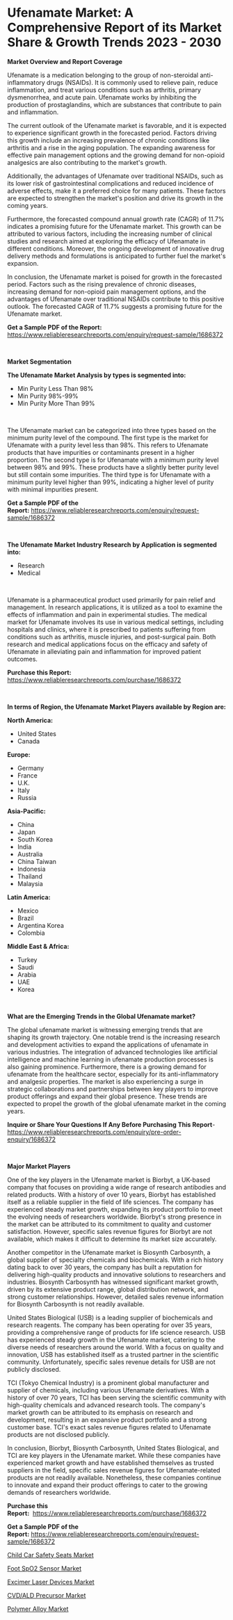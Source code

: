 <p><h1>Ufenamate Market: A Comprehensive Report of its Market Share & Growth Trends 2023 - 2030</h1></p><p><strong>Market Overview and Report Coverage</strong></p>
<p><p>Ufenamate is a medication belonging to the group of non-steroidal anti-inflammatory drugs (NSAIDs). It is commonly used to relieve pain, reduce inflammation, and treat various conditions such as arthritis, primary dysmenorrhea, and acute pain. Ufenamate works by inhibiting the production of prostaglandins, which are substances that contribute to pain and inflammation.</p><p>The current outlook of the Ufenamate market is favorable, and it is expected to experience significant growth in the forecasted period. Factors driving this growth include an increasing prevalence of chronic conditions like arthritis and a rise in the aging population. The expanding awareness for effective pain management options and the growing demand for non-opioid analgesics are also contributing to the market's growth.</p><p>Additionally, the advantages of Ufenamate over traditional NSAIDs, such as its lower risk of gastrointestinal complications and reduced incidence of adverse effects, make it a preferred choice for many patients. These factors are expected to strengthen the market's position and drive its growth in the coming years.</p><p>Furthermore, the forecasted compound annual growth rate (CAGR) of 11.7% indicates a promising future for the Ufenamate market. This growth can be attributed to various factors, including the increasing number of clinical studies and research aimed at exploring the efficacy of Ufenamate in different conditions. Moreover, the ongoing development of innovative drug delivery methods and formulations is anticipated to further fuel the market's expansion.</p><p>In conclusion, the Ufenamate market is poised for growth in the forecasted period. Factors such as the rising prevalence of chronic diseases, increasing demand for non-opioid pain management options, and the advantages of Ufenamate over traditional NSAIDs contribute to this positive outlook. The forecasted CAGR of 11.7% suggests a promising future for the Ufenamate market.</p></p>
<p><strong>Get a Sample PDF of the Report:</strong> <a href="https://www.reliableresearchreports.com/enquiry/request-sample/1686372">https://www.reliableresearchreports.com/enquiry/request-sample/1686372</a></p>
<p>&nbsp;</p>
<p><strong>Market Segmentation</strong></p>
<p><strong>The Ufenamate Market Analysis by types is segmented into:</strong></p>
<p><ul><li>Min Purity Less Than 98%</li><li>Min Purity 98%-99%</li><li>Min Purity More Than 99%</li></ul></p>
<p>&nbsp;</p>
<p><p>The Ufenamate market can be categorized into three types based on the minimum purity level of the compound. The first type is the market for Ufenamate with a purity level less than 98%. This refers to Ufenamate products that have impurities or contaminants present in a higher proportion. The second type is for Ufenamate with a minimum purity level between 98% and 99%. These products have a slightly better purity level but still contain some impurities. The third type is for Ufenamate with a minimum purity level higher than 99%, indicating a higher level of purity with minimal impurities present.</p></p>
<p><strong>Get a Sample PDF of the Report:</strong>&nbsp;<a href="https://www.reliableresearchreports.com/enquiry/request-sample/1686372">https://www.reliableresearchreports.com/enquiry/request-sample/1686372</a></p>
<p>&nbsp;</p>
<p><strong>The Ufenamate Market Industry Research by Application is segmented into:</strong></p>
<p><ul><li>Research</li><li>Medical</li></ul></p>
<p>&nbsp;</p>
<p><p>Ufenamate is a pharmaceutical product used primarily for pain relief and management. In research applications, it is utilized as a tool to examine the effects of inflammation and pain in experimental studies. The medical market for Ufenamate involves its use in various medical settings, including hospitals and clinics, where it is prescribed to patients suffering from conditions such as arthritis, muscle injuries, and post-surgical pain. Both research and medical applications focus on the efficacy and safety of Ufenamate in alleviating pain and inflammation for improved patient outcomes.</p></p>
<p><strong>Purchase this Report:</strong>&nbsp; <a href="https://www.reliableresearchreports.com/purchase/1686372">https://www.reliableresearchreports.com/purchase/1686372</a></p>
<p>&nbsp;</p>
<p><strong>In terms of Region, the Ufenamate Market Players available by Region are:</strong></p>
<p>
    <p> <strong> North America: </strong>
        <ul>
            <li>United States</li>
            <li>Canada</li>
        </ul>
        </p> 
    <p> <strong> Europe: </strong>
        <ul>
            <li>Germany</li>
            <li>France</li>
            <li>U.K.</li>
            <li>Italy</li>
            <li>Russia</li>
        </ul>
        </p> 
    <p> <strong> Asia-Pacific: </strong>
        <ul>
            <li>China</li>
            <li>Japan</li>
            <li>South Korea</li>
            <li>India</li>
            <li>Australia</li>
            <li>China Taiwan</li>
            <li>Indonesia</li>
            <li>Thailand</li>
            <li>Malaysia</li>
        </ul>
        </p> 
    <p> <strong> Latin America: </strong>
        <ul>
            <li>Mexico</li>
            <li>Brazil</li>
            <li>Argentina Korea</li>
            <li>Colombia</li>
        </ul>
        </p> 
    <p> <strong> Middle East & Africa: </strong>
        <ul>
            <li>Turkey</li>
            <li>Saudi</li>
            <li>Arabia</li>
            <li>UAE</li>
            <li>Korea</li>
        </ul>
    </p>
    </p>
<p>&nbsp;</p>
<p><strong>What are the Emerging Trends in the Global Ufenamate market?</strong></p>
<p><p>The global ufenamate market is witnessing emerging trends that are shaping its growth trajectory. One notable trend is the increasing research and development activities to expand the applications of ufenamate in various industries. The integration of advanced technologies like artificial intelligence and machine learning in ufenamate production processes is also gaining prominence. Furthermore, there is a growing demand for ufenamate from the healthcare sector, especially for its anti-inflammatory and analgesic properties. The market is also experiencing a surge in strategic collaborations and partnerships between key players to improve product offerings and expand their global presence. These trends are expected to propel the growth of the global ufenamate market in the coming years.</p></p>
<p><strong>Inquire or Share Your Questions If Any Before Purchasing This Report</strong>- <a href="https://www.reliableresearchreports.com/enquiry/pre-order-enquiry/1686372">https://www.reliableresearchreports.com/enquiry/pre-order-enquiry/1686372</a></p>
<p>&nbsp;</p>
<p><strong>Major Market Players</strong></p>
<p><p>One of the key players in the Ufenamate market is Biorbyt, a UK-based company that focuses on providing a wide range of research antibodies and related products. With a history of over 10 years, Biorbyt has established itself as a reliable supplier in the field of life sciences. The company has experienced steady market growth, expanding its product portfolio to meet the evolving needs of researchers worldwide. Biorbyt's strong presence in the market can be attributed to its commitment to quality and customer satisfaction. However, specific sales revenue figures for Biorbyt are not available, which makes it difficult to determine its market size accurately.</p><p>Another competitor in the Ufenamate market is Biosynth Carbosynth, a global supplier of specialty chemicals and biochemicals. With a rich history dating back to over 30 years, the company has built a reputation for delivering high-quality products and innovative solutions to researchers and industries. Biosynth Carbosynth has witnessed significant market growth, driven by its extensive product range, global distribution network, and strong customer relationships. However, detailed sales revenue information for Biosynth Carbosynth is not readily available.</p><p>United States Biological (USB) is a leading supplier of biochemicals and research reagents. The company has been operating for over 35 years, providing a comprehensive range of products for life science research. USB has experienced steady growth in the Ufenamate market, catering to the diverse needs of researchers around the world. With a focus on quality and innovation, USB has established itself as a trusted partner in the scientific community. Unfortunately, specific sales revenue details for USB are not publicly disclosed.</p><p>TCI (Tokyo Chemical Industry) is a prominent global manufacturer and supplier of chemicals, including various Ufenamate derivatives. With a history of over 70 years, TCI has been serving the scientific community with high-quality chemicals and advanced research tools. The company's market growth can be attributed to its emphasis on research and development, resulting in an expansive product portfolio and a strong customer base. TCI's exact sales revenue figures related to Ufenamate products are not disclosed publicly.</p><p>In conclusion, Biorbyt, Biosynth Carbosynth, United States Biological, and TCI are key players in the Ufenamate market. While these companies have experienced market growth and have established themselves as trusted suppliers in the field, specific sales revenue figures for Ufenamate-related products are not readily available. Nonetheless, these companies continue to innovate and expand their product offerings to cater to the growing demands of researchers worldwide.</p></p>
<p><strong>Purchase this Report:</strong>&nbsp;&nbsp;<a href="https://www.reliableresearchreports.com/purchase/1686372">https://www.reliableresearchreports.com/purchase/1686372</a></p>
<p></p>
<p><strong>Get a Sample PDF of the Report:</strong>&nbsp;<a href="https://www.reliableresearchreports.com/enquiry/request-sample/1686372">https://www.reliableresearchreports.com/enquiry/request-sample/1686372</a></p>
<p><p><a href="https://medium.com/@raymondgray765/decoding-child-car-safety-seats-market-metrics-market-share-trends-and-growth-patterns-4a9fdd6b5518">Child Car Safety Seats Market</a></p><p><a href="https://medium.com/@jamesday5g/foot-spo2-sensor-market-comprehensive-assessment-by-type-application-and-geography-a5eef1e49e8e">Foot SpO2 Sensor Market</a></p><p><a href="https://github.com/ChiragRP21/Market-Research-Report-List-1/blob/main/excimer-laser-devices-market.md">Excimer Laser Devices Market</a></p><p><a href="https://www.linkedin.com/pulse/cvdald-precursor-market-research-report-provides-thorough/">CVD/ALD Precursor Market</a></p><p><a href="https://www.linkedin.com/pulse/polymer-alloy-market-challenges-opportunities-growth-drivers/">Polymer Alloy Market</a></p></p>
